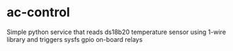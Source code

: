 # ac-control

Simple python service that reads ds18b20 temperature sensor using 1-wire library and triggers sysfs gpio on-board relays
